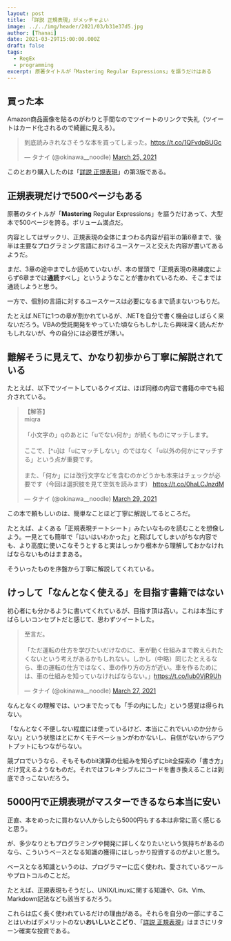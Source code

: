 ```yaml
---
layout: post
title: 「詳説 正規表現」がメッチャよい
image: ../../img/header/2021/03/b31e37d5.jpg
author: [Thanai]
date: 2021-03-29T15:00:00.000Z
draft: false
tags:
  - RegEx
  - programming
excerpt: 原著タイトルが「Mastering Regular Expressions」を謳うだけはある
---
```


## 買った本

Amazon商品画像を貼るのがわりと手間なのでツイートのリンクで失礼（ツイートはカード化されるので綺麗に見える）。

<blockquote class="twitter-tweet"><p lang="ja" dir="ltr">到底読みきれなさそうな本を買ってしまった。<a href="https://t.co/1QFvdpBUGc">https://t.co/1QFvdpBUGc</a></p>&mdash; タナイ (@okinawa__noodle) <a href="https://twitter.com/okinawa__noodle/status/1375075062408093704?ref_src=twsrc%5Etfw">March 25, 2021</a></blockquote>

このとおり購入したのは「[詳説 正規表現](https://amzn.to/3cwWcTC)」の第3版である。

## 正規表現だけで500ページもある

原著のタイトルが「**Mastering** Regular Expressions」を謳うだけあって、大型本で500ページを誇る。ボリューム満点だ。

内容としてはザックリ、正規表現の全体にまつわる内容が前半の第6章まで、後半は主要なプログラミング言語におけるユースケースと交えた内容が書いてあるようだ。

まだ、3章の途中までしか読めていないが、本の冒頭で「正規表現の熟練度によらず6章までは**通読**すべし」というようなことが書かれているため、そこまでは通読しようと思う。

一方で、個別の言語に対するユースケースは必要になるまで読まないつもりだ。

たとえば.NETに1つの章が割かれているが、.NETを自分で書く機会はしばらく来ないだろう。VBAの受託開発をやっていた頃ならもしかしたら興味深く読んだかもしれないが、今の自分には必要性が薄い。

## 難解そうに見えて、かなり初歩から丁寧に解説されている

たとえば、以下でツイートしているクイズは、ほぼ同様の内容で書籍の中でも紹介されている。

<blockquote class="twitter-tweet"><p lang="ja" dir="ltr">【解答】<br>miqra<br><br>「小文字の」qのあとに「uでない何か」が続くものにマッチします。<br><br>ここで、[^u]は「uにマッチしない」のではなく「u以外の何かにマッチする」という点が重要です。<br><br>また、「何か」には改行文字などを含むのかどうかも本来はチェックが必要です（今回は選択肢を見て空気を読みます） <a href="https://t.co/0haLCJnzdM">https://t.co/0haLCJnzdM</a></p>&mdash; タナイ (@okinawa__noodle) <a href="https://twitter.com/okinawa__noodle/status/1376378444007677954?ref_src=twsrc%5Etfw">March 29, 2021</a></blockquote>

この本で頼もしいのは、簡単なことほど丁寧に解説してるところだ。

たとえば、よくある「正規表現チートシート」みたいなものを読むことを想像しよう。一見とても簡単で「はいはいわかった」と飛ばしてしまいがちな内容でも、より高度に使いこなそうとすると実はしっかり根本から理解しておかなければならないものはままある。

そういったものを序盤から丁寧に解説してくれている。

## けっして「なんとなく使える」を目指す書籍ではない

初心者にも分かるように書いてくれているが、目指す頂は高い。これは本当にすばらしいコンセプトだと感じて、思わずツイートした。

<blockquote class="twitter-tweet"><p lang="ja" dir="ltr">至言だ。<br><br>「ただ運転の仕方を学びたいだけなのに、車が動く仕組みまで教えられたくないという考えがあるかもしれない。しかし（中略）同じたとえるなら、車の運転の仕方ではなく、車の作り方の方が近い。車を作るために は、車の仕組みを知っていなければならない。」<a href="https://t.co/Iub0VjR9Uh">https://t.co/Iub0VjR9Uh</a></p>&mdash; タナイ (@okinawa__noodle) <a href="https://twitter.com/okinawa__noodle/status/1375828933027917825?ref_src=twsrc%5Etfw">March 27, 2021</a></blockquote>

なんとなくの理解では、いつまでたっても「手の内にした」という感覚は得られない。

「なんとなく不便しない程度には使っているけど、本当にこれでいいのか分からない」という状態はとにかくモチベーションがわかないし、自信がないからアウトプットにもつながらない。

競プロでいうなら、そもそものbit演算の仕組みを知らずにbit全探索の「書き方」だけ覚えるようなものだ。それではフレキシブルにコードを書き換えることは到底できっこないだろう。

## 5000円で正規表現がマスターできるなら本当に安い

正直、本をめったに買わない人からしたら5000円もする本は非常に高く感じると思う。

が、多少なりともプログラミングや開発に詳しくなりたいという気持ちがあるのなら、こういうベースとなる知識の獲得にはしっかり投資するのがよいと思う。

ベースとなる知識というのは、プログラマーに広く使われ、愛されているツールやプロトコルのことだ。

たとえば、正規表現もそうだし、UNIX/Linuxに関する知識や、Git、Vim、Markdown記法なども該当するだろう。

これらは広く長く使われているだけの理由がある。それらを自分の一部にすることはいわばデメリットのない**おいしいとこどり**、「[詳説 正規表現](https://amzn.to/3cwWcTC)」はまさにリターン確実な投資である。
